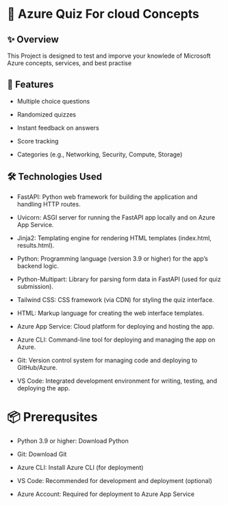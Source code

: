 # 📘 Azure Quiz For cloud Concepts

## ✨ Overview

This Project is designed to test and imporve your knowlede of Microsoft Azure concepts, services, and best practise

## 🚀 Features

* Multiple choice questions

* Randomized quizzes

* Instant feedback on answers

* Score tracking

* Categories (e.g., Networking, Security, Compute, Storage)


##

## 🛠️ Technologies Used
- FastAPI: Python web framework for building the application and handling HTTP routes.

- Uvicorn: ASGI server for running the FastAPI app locally and on Azure App Service.
- Jinja2: Templating engine for rendering HTML templates (index.html, results.html).
- Python: Programming language (version 3.9 or higher) for the app’s backend logic.
- Python-Multipart: Library for parsing form data in FastAPI (used for quiz submission).
- Tailwind CSS: CSS framework (via CDN) for styling the quiz interface.
- HTML: Markup language for creating the web interface templates.
- Azure App Service: Cloud platform for deploying and hosting the app.
- Azure CLI: Command-line tool for deploying and managing the app on Azure.
- Git: Version control system for managing code and deploying to GitHub/Azure.
- VS Code: Integrated development environment for writing, testing, and deploying the app.


# 📦 Prerequsites

* Python 3.9 or higher: Download Python

* Git: Download Git

* Azure CLI: Install Azure CLI (for deployment)

* VS Code: Recommended for development and deployment (optional)

* Azure Account: Required for deployment to Azure App Service







